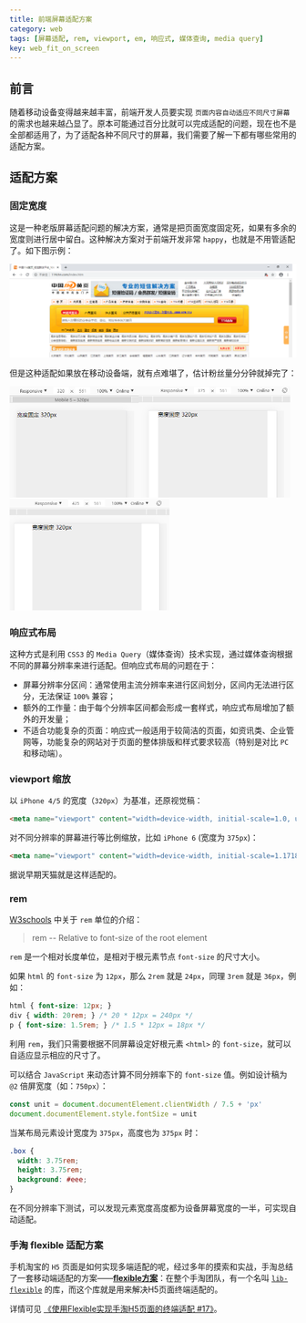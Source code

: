```yaml
---
title: 前端屏幕适配方案
category: web
tags: [屏幕适配, rem, viewport, em, 响应式, 媒体查询, media query]
key: web_fit_on_screen
---
```


## 前言

随着移动设备变得越来越丰富，前端开发人员要实现 `页面内容自动适应不同尺寸屏幕` 的需求也越来越凸显了。原本可能通过百分比就可以完成适配的问题，现在也不是全部都适用了，为了适配各种不同尺寸的屏幕，我们需要了解一下都有哪些常用的适配方案。

## 适配方案

### 固定宽度

这是一种老版屏幕适配问题的解决方案，通常是把页面宽度固定死，如果有多余的宽度则进行居中留白。这种解决方案对于前端开发非常 `happy`，也就是不用管适配了。如下图示例：

![fit_old_edi](/assets/images/2020-05-29/fit_old_edi.png)

但是这种适配如果放在移动设备端，就有点难堪了，估计粉丝量分分钟就掉完了：

<img src="/assets/images/2020-05-29/fit_old_edi_2.png" alt="fit_old_edi_2" style="zoom:60%;" /><img src="/assets/images/2020-05-29/fit_old_edi_3.png" alt="fit_old_edi_3" style="zoom:60%;" /> <img src="/assets/images/2020-05-29/fit_old_edi_4.png" alt="fit_old_edi_4" style="zoom:60%;" />

### 响应式布局

这种方式是利用 `CSS3` 的 `Media Query`（媒体查询）技术实现，通过媒体查询根据不同的屏幕分辨率来进行适配。但响应式布局的问题在于：

- 屏幕分辨率分区间：通常使用主流分辨率来进行区间划分，区间内无法进行区分，无法保证 `100%` 兼容；
- 额外的工作量：由于每个分辨率区间都会形成一套样式，响应式布局增加了额外的开发量；
- 不适合功能复杂的页面：响应式一般适用于较简洁的页面，如资讯类、企业管网等，功能复杂的网站对于页面的整体排版和样式要求较高（特别是对比 `PC` 和移动端）。

### viewport 缩放

以 `iPhone 4/5` 的宽度（`320px`）为基准，还原视觉稿：

```html
<meta name="viewport" content="width=device-width, initial-scale=1.0, user-scalable=no />
```

对不同分辨率的屏幕进行等比例缩放，比如 `iPhone 6` (宽度为 `375px`)：

```html
<meta name="viewport" content="width=device-width, initial-scale=1.171875, user-scalable=no />
```

据说早期天猫就是这样适配的。

### rem

[W3schools](https://www.w3schools.com/cssref/css_units.asp) 中关于 `rem` 单位的介绍：

> rem --  Relative to font-size of the root element
> 

`rem` 是一个相对长度单位，是相对于根元素节点 `font-size` 的尺寸大小。

如果 `html` 的 `font-size` 为 `12px`，那么 `2rem` 就是 `24px`，同理 `3rem` 就是 `36px`，例如：

```css
html { font-size: 12px; }
div { width: 20rem; } /* 20 * 12px = 240px */
p { font-size: 1.5rem; } /* 1.5 * 12px = 18px */
```

利用 `rem`，我们只需要根据不同屏幕设定好根元素 `<html>` 的 `font-size`，就可以自适应显示相应的尺寸了。

可以结合 `JavaScript` 来动态计算不同分辨率下的 `font-size` 值。例如设计稿为 `@2` 倍屏宽度（如：`750px`）：

```js
const unit = document.documentElement.clientWidth / 7.5 + 'px'
document.documentElement.style.fontSize = unit
```

当某布局元素设计宽度为 `375px`，高度也为 `375px` 时：

```css
.box {
  width: 3.75rem;
  height: 3.75rem;
  background: #eee;
}
```

在不同分辨率下测试，可以发现元素宽度高度都为设备屏幕宽度的一半，可实现自动适配。

### 手淘 flexible 适配方案

手机淘宝的 `H5` 页面是如何实现多端适配的呢，经过多年的摸索和实战，手淘总结了一套移动端适配的方案——**[flexible方案](https://github.com/amfe/lib-flexible)**：在整个手淘团队，有一个名叫 [`lib-flexible`](https://github.com/amfe/lib-flexible) 的库，而这个库就是用来解决H5页面终端适配的。

详情可见 [《使用Flexible实现手淘H5页面的终端适配 #17》](https://github.com/amfe/article/issues/17)。

